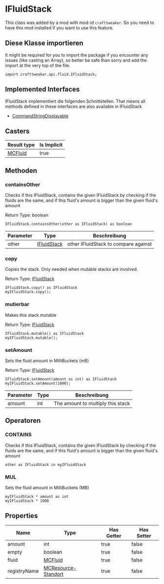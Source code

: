 # IFluidStack

This class was added by a mod with mod-id `crafttweaker`. So you need to have this mod installed if you want to use this feature.

## Diese Klasse importieren

It might be required for you to import the package if you encounter any issues (like casting an Array), so better be safe than sorry and add the import at the very top of the file.
```zenscript
import crafttweaker.api.fluid.IFluidStack;
```


## Implemented Interfaces
IFluidStack implementiert die folgenden Schnittstellen. That means all methods defined in these interfaces are also available in IFluidStack

- [CommandStringDisplayable](/vanilla/api/brackets/CommandStringDisplayable)
## Casters

| Result type                           | Is Implicit |
| ------------------------------------- | ----------- |
| [MCFluid](/vanilla/api/fluid/MCFluid) | true        |

## Methoden

### containsOther

Checks if this IFluidStack, contains the given IFluidStack by checking if the fluids are the same, and if this fluid's amount is bigger than the given fluid's amount

Return Type: boolean

```zenscript
IFluidStack.containsOther(other as IFluidStack) as boolean
```
| Parameter | Type                                          | Beschreibung                         |
| --------- | --------------------------------------------- | ------------------------------------ |
| other     | [IFluidStack](/vanilla/api/fluid/IFluidStack) | other IFluidStack to compare against |

### copy

Copies the stack. Only needed when mutable stacks are involved.

Return Type: [IFluidStack](/vanilla/api/fluid/IFluidStack)

```zenscript
IFluidStack.copy() as IFluidStack
myIFluidStack.copy();
```
### mutierbar

Makes this stack mutable

Return Type: [IFluidStack](/vanilla/api/fluid/IFluidStack)

```zenscript
IFluidStack.mutable() as IFluidStack
myIFluidStack.mutable();
```
### setAmount

Sets the fluid amount in MilliBuckets (mB)

Return Type: [IFluidStack](/vanilla/api/fluid/IFluidStack)

```zenscript
IFluidStack.setAmount(amount as int) as IFluidStack
myIFluidStack.setAmount(1000);
```
| Parameter | Type | Beschreibung                      |
| --------- | ---- | --------------------------------- |
| amount    | int  | The amount to multiply this stack |


## Operatoren

### CONTAINS

Checks if this IFluidStack, contains the given IFluidStack by checking if the fluids are the same, and if this fluid's amount is bigger than the given fluid's amount

```zenscript
other as IFluidStack in myIFluidStack
```


### MUL

Sets the fluid amount in MilliBuckets (MB)

```zenscript
myIFluidStack * amount as int
myIFluidStack * 1000
```



## Properties

| Name         | Type                                                        | Has Getter | Has Setter |
| ------------ | ----------------------------------------------------------- | ---------- | ---------- |
| amount       | int                                                         | true       | false      |
| empty        | boolean                                                     | true       | false      |
| fluid        | [MCFluid](/vanilla/api/fluid/MCFluid)                       | true       | false      |
| registryName | [MCResource-Standort](/vanilla/api/util/MCResourceLocation) | true       | false      |


